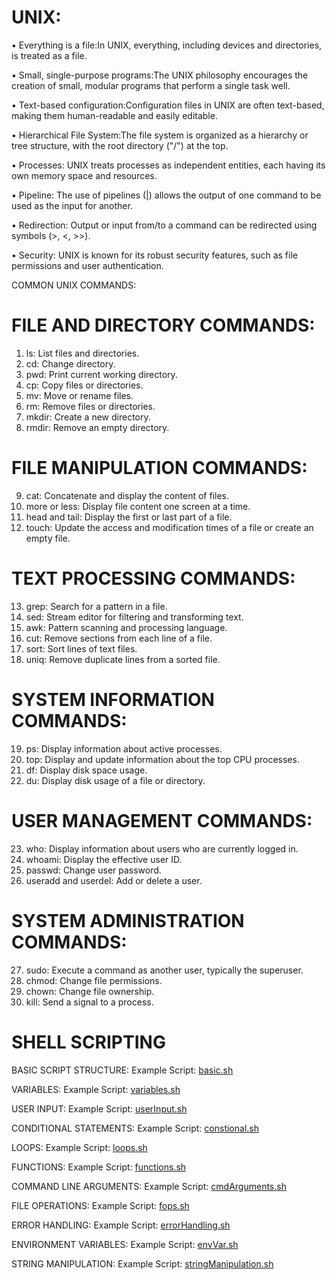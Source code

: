 # UNIX:

• Everything is a file:In UNIX, everything, including devices and directories, is treated as a file.

• Small, single-purpose programs:The UNIX philosophy encourages the creation of small, modular programs that perform a single task well.

• Text-based configuration:Configuration files in UNIX are often text-based, making them human-readable and easily editable.

• Hierarchical File System:The file system is organized as a hierarchy or tree structure, with the root directory ("/") at the top.

• Processes: UNIX treats processes as independent entities, each having its own memory space and resources.

• Pipeline: The use of pipelines (|) allows the output of one command to be used as the input for another.

• Redirection: Output or input from/to a command can be redirected using symbols (>, <, >>).

• Security: UNIX is known for its robust security features, such as file permissions and user authentication.

COMMON UNIX COMMANDS:

# FILE AND DIRECTORY COMMANDS:

1. ls: List files and directories.
2. cd: Change directory.
3. pwd: Print current working directory.
4. cp: Copy files or directories.
5. mv: Move or rename files.
6. rm: Remove files or directories.
7. mkdir: Create a new directory.
8. rmdir: Remove an empty directory.

# FILE MANIPULATION COMMANDS:

9. cat: Concatenate and display the content of files.
10. more or less: Display file content one screen at a time.
11. head and tail: Display the first or last part of a file.
12. touch: Update the access and modification times of a file or create an empty file.

# TEXT PROCESSING COMMANDS:

13. grep: Search for a pattern in a file.
14. sed: Stream editor for filtering and transforming text.
15. awk: Pattern scanning and processing language.
16. cut: Remove sections from each line of a file.
17. sort: Sort lines of text files.
18. uniq: Remove duplicate lines from a sorted file.

# SYSTEM INFORMATION COMMANDS:

19. ps: Display information about active processes.
20. top: Display and update information about the top CPU processes.
21. df: Display disk space usage.
22. du: Display disk usage of a file or directory.

# USER MANAGEMENT COMMANDS:

23. who: Display information about users who are currently logged in.
24. whoami: Display the effective user ID.
25. passwd: Change user password.
26. useradd and userdel: Add or delete a user.

# SYSTEM ADMINISTRATION COMMANDS:

27. sudo: Execute a command as another user, typically the superuser.
28. chmod: Change file permissions.
29. chown: Change file ownership.
30. kill: Send a signal to a process.

# SHELL SCRIPTING

BASIC SCRIPT STRUCTURE:
Example Script: [basic.sh](script\basic.sh)

VARIABLES:
Example Script: [variables.sh](script\variables.sh)

USER INPUT:
Example Script: [userInput.sh](script\userInput.sh)

CONDITIONAL STATEMENTS:
Example Script: [constional.sh](script\conditional.sh)

LOOPS:
Example Script: [loops.sh](script\loops.sh)

FUNCTIONS:
Example Script: [functions.sh](script\functions.sh)

COMMAND LINE ARGUMENTS:
Example Script: [cmdArguments.sh](script\cmdArguments.sh)

FILE OPERATIONS:
Example Script: [fops.sh](script\fops.sh)

ERROR HANDLING:
Example Script: [errorHandling.sh](script\errorHandling.sh)

ENVIRONMENT VARIABLES:
Example Script: [envVar.sh](script\envVar.sh)

STRING MANIPULATION:
Example Script: [stringManipulation.sh](script\string.sh)
